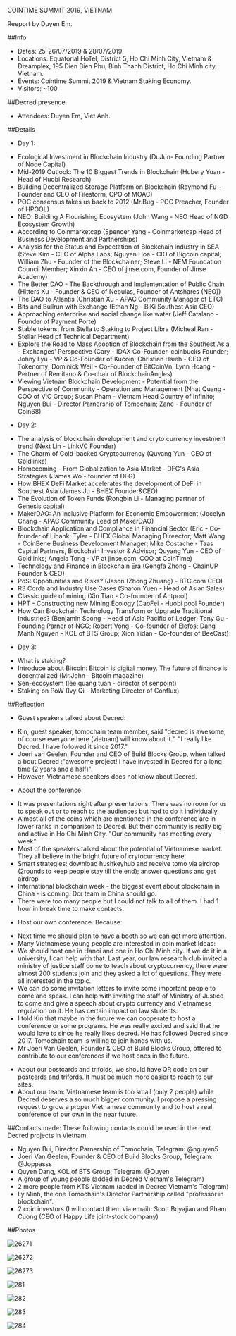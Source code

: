 COINTIME SUMMIT 2019, VIETNAM

Reeport by Duyen Em.

##Info
- Dates: 25-26/07/2019 & 28/07/2019.
- Locations: Equatorial HoTel, District 5, Ho Chi Minh City, Vietnam & Dreamplex, 195 Dien Bien Phu, Binh Thanh District, Ho Chi Minh city, Vietnam.
- Events: Cointime Summit 2019 & Vietnam Staking Economy.
- Visitors: ~100.

##Decred presence
- Attendees: Duyen Em, Viet Anh.

##Details
* Day 1:
- Ecological Investment in Blockchain Industry (DuJun- Founding Partner of Node Capital)
- Mid-2019 Outlook: The 10 Biggest Trends in Blockchain (Hubery Yuan - Head of Huobi Research)
- Building Decentralized Storage Platform on Blockchain (Raymond Fu - Founder and CEO of Filestorm, CPO of MOAC)
- POC consensus takes us back to 2012 (Mr.Bug - POC Preacher, Founder of HPOOL)
- NEO: Building A Flourishing Ecosystem (John Wang - NEO Head of NGD Ecosystem Growth)
- According to Coinmarketcap (Spencer Yang - Coinmarketcap Head of Business Development and Partnerships) 
- Analysis for the Status and Expectation of Blockchain industry in SEA (Steve Kim - CEO of Alpha Labs; Nguyen Hoa - CIO of Bigcoin capital; William Zhu - Founder of the Blockchainer; Steve Li - NEM Foundation Council Member; Xinxin An - CEO of jinse.com, Founder of Jinse Academy)
- The Better DAO - The Backthrough and Implementation of Public Chain (Hitters Xu - Founder & CEO of Nebulas, Founder of Antshares (NEO))
- The DAO to Atlantis (Christian Xu - APAC Community Manager of ETC)
- Bits and Bullrun with Exchange (Ethan Ng - BiKi Southest Asia CEO)
- Approaching enterprise and social change like water (Jeff Catalano - Founder of Payment Porte)
- Stable tokens, from Stella to Staking to Project Libra (Micheal Ran - Stellar Head pf Technical Department)
- Explore the Road to Mass Adoption of Blockchain from the Southest Asia - Exchanges' Perspective (Cary - IDAX Co-Founder, coinbucks Founder; Johny Lyu - VP & Co-Founder of Kucoin; Christian Hsieh - CEO of Tokenomy; Dominick Weil - Co-Founder of BitCoinVn; Lynn Hoang - Pertner of Remitano & Co-chair of BlockchainAngles)
- Viewing Vietnam Blockchain Development - Potential from the Perspective of Community - Operation and Management (Nhat Quang - COO of VIC Group; Susan Pham - Vietnam Head Country of Infinito; Nguyen Bui - Director Parnership of Tomochain; Zane - Founder of Coin68)
* Day 2:
- The analysis of blockchain development and cryto currency investment trend (Next Lin - LinkVC Founder)
- The Charm of Gold-backed Cryptocurrency (Quyang Yun - CEO of Goldlinks)
- Homecoming - From Globalization to Asia Market - DFG's Asia Strategies (James Wo - founder of DFG)
- How BHEX DeFi Market accelerates the development of DeFi in Southest Asia (James Ju - BHEX Founder&CEO)
- The Evolution of Token Funds (Rongbin Li - Managing partner of Genesis capital)
- MakerDAO: An Inclusive Platform for Economic Empowerment (Jocelyn Chang - APAC Community Lead of MakerDAO) 
- Blockchain Application and Compliance in Financial Sector (Eric - Co-founder of Libank; Tyler - BHEX Global Managing Direector; Matt Wang - CoinBene Business Development Manager; Mike Costache - Taas Capital Partners, Blockchain Investor & Advisor; Quyang Yun - CEO of Goldlinks; Angela Tong - VP at jinse.com, COO at CoinTime)
- Technology and Finance in Blockchain Era (Gengfa Zhong - ChainUP Founder & CEO)
- PoS: Oppotunities and Risks? (Jason (Zhong Zhuang) - BTC.com CEO)
- R3 Corda and Industry Use Cases (Sharon Yuen - Head of Asian Sales)
- Classic guide of mining (Xin Tian - Co-founder of Antpool)
- HPT - Constructing new Mining Ecology (CaoFei - Huobi pool Founder)
- How Can Blockchain Technology Transform or Upgrade Traditional Industries? (Benjamin Soong - Head of Asia Pacific of Ledger; Tony Gu - Founding Parner of NGC; Robert Vong - Co-founder of Elefos; Dang Manh Nguyen - KOL of BTS Group; Xion Yidan - Co-founder of BeeCast)
* Day 3:
- What is staking?
- Introduce about Bitcoin: Bitcoin is digital money. The future of finance is decentralized  (Mr.John - Bitcoin magazine)
- Sen-ecosystem (lee quang tuan - director of senpoint)
- Staking on PoW (Ivy Qi - Marketing Director of Conflux)

##Reflection

* Guest speakers talked about Decred: 
- Kin, guest speaker, tomochain team member, said "decred is awesome, of course everyone here (vietnam) will know about it.". "I really like Decred. I have followed it since 2017."
- Joeri van Geelen, Founder and CEO of Build Blocks Group, when talked a bout Decred :"awesome project! I have invested in Decred for a long time (2 years and a half)".
- However, Vietnamese speakers does not know about Decred. 

* About the conference: 
- It was presentations right after presentations. There was no room for us to speak out or to reach to the audiences but had to do it individually.
- Almost all of the coins which are mentioned in the conference are in lower ranks in comparison to Decred. But their community is really big and active in Ho Chi Minh City.  "Our community has meeting every week"
- Most of the speakers talked about the potential of Vietnamese market. They all believe in the bright future of crytocurrency here. 
- Smart strategies: download hushkeyhub and receive tomo via airdrop (2rounds to keep people stay till the end); answer questions and get airdrop
- International blockchain week - the biggest event about blockchain in China - is coming. Dcr team in China should go. 
- There were too many people but I could not talk to all of them. I had 1 hour in break time to make contacts.

* Host our own conference. 
Because:
- Next time we should plan to have a booth so we can get more attention.
- Many Vietnamese young people are interested in coin market
Ideas: 
- We should host one in Hanoi and one in Ho Chi Minh city. If we do it in a university, I can help with that. Last year, our law research club invited a ministry of justice staff come to teach about cryptocurrency, there were almost 200 students join and they asked a lot of questions. They were all interested in the topic.
- We can do some invitation letters to invite some important people to come and speak. I can help with inviting the staff of Ministry of Justice to come and give a speech about crypto currency and Vietnamese regulation on it. He has certain impact on law students. 
- I told Kin that maybe in the future we can cooperate to host a conference or some programs. He was really excited and said that he would love to since he really likes decred. He has followed Decred since 2017. Tomochain team is willing to join hands with us. 
- Mr Joeri Van Geelen, Founder & CEO of Build Blocks Group, offered to contribute to our conferences if we host ones in the future.

* About our postcards and trifolds, we should have QR code on our postcards and trifords. It must be much more easier to reach to our sites. 
* About our team: Vietnamese team is too small (only 2 people) while Decred deserves a so much bigger community. I propose a pressing request to grow a proper Vietnamese community and to host a real conference of our own in the near future. 

##Contacts made:
These following contacts could be used in the next Decred projects in Vietnam.
- Nguyen Bui, Director Parnership of Tomochain, Telegram: @nguyen5
- Joeri Van Geelen, Founder & CEO of Build Blocks Group, Telegram: @Joppasss
- Quyen Dang, KOL of BTS Group, Telegram: @Quyen
- A group of young people (added in Decred Vietnam's Telegram)
- 2 more people from KTS Vietnam (added in Decred Vietnam's Telegram)
- Ly Minh, the one Tomochain's Director Partnership called "professor in blockchain".
- 2 coin investors (I will contact them via email): Scott Boyajian and Pham Cuong (CEO of Happy Life joint-stock company)

##Photos

![26271](https://github.com/duyenemdo/events/blob/master/2627-2.jpg)

![26272](https://github.com/duyenemdo/events/blob/master/2627-3.jpg)

![26273](https://github.com/duyenemdo/events/blob/master/2627.jpg)

![281](https://github.com/duyenemdo/events/blob/master/2807-1.jpg)

![282](https://github.com/duyenemdo/events/blob/master/2807-2.jpg)

![283](https://github.com/duyenemdo/events/blob/master/2807-3.jpg)

![284](https://github.com/duyenemdo/events/blob/master/2807-4.jpg)
